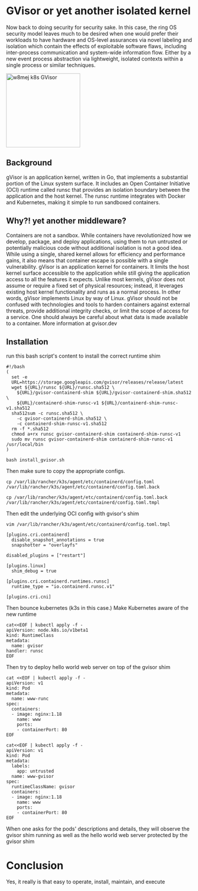 # GVisor or yet another isolated kernel
Now back to doing security for security sake.  In this case, the ring OS security model leaves much to be desired when one would prefer their workloads to have hardware and OS-level assurances via novel labeling and isolation which contain the effects of exploitable software flaws, including inter-process communication and system-wide information flow.  Either by a new event process abstraction via lightweight, isolated contexts within a single process or similar techniques.

 <a href="https://k8s.haxx.ninja"><img src="https://github.com/w8mej/K8s_InfoSec/raw/main/11_GVisorKernel/GVisor.png" alt="w8mej k8s GVisor" width="200"></a>

## Background
gVisor is an application kernel, written in Go, that implements a substantial portion of the Linux system surface. It includes an Open Container Initiative (OCI) runtime called runsc that provides an isolation boundary between the application and the host kernel. The runsc runtime integrates with Docker and Kubernetes, making it simple to run sandboxed containers.

## Why?! yet another middleware?
Containers are not a sandbox. While containers have revolutionized how we develop, package, and deploy applications, using them to run untrusted or potentially malicious code without additional isolation is not a good idea. While using a single, shared kernel allows for efficiency and performance gains, it also means that container escape is possible with a single vulnerability.  gVisor is an application kernel for containers. It limits the host kernel surface accessible to the application while still giving the application access to all the features it expects. Unlike most kernels, gVisor does not assume or require a fixed set of physical resources; instead, it leverages existing host kernel functionality and runs as a normal process. In other words, gVisor implements Linux by way of Linux.  gVisor should not be confused with technologies and tools to harden containers against external threats, provide additional integrity checks, or limit the scope of access for a service. One should always be careful about what data is made available to a container.  More information at gvisor.dev

## Installation
run this bash script's content to install the correct runtime shim
```
#!/bash
(
  set -e
  URL=https://storage.googleapis.com/gvisor/releases/release/latest
  wget ${URL}/runsc ${URL}/runsc.sha512 \
    ${URL}/gvisor-containerd-shim ${URL}/gvisor-containerd-shim.sha512 \
    ${URL}/containerd-shim-runsc-v1 ${URL}/containerd-shim-runsc-v1.sha512
  sha512sum -c runsc.sha512 \
    -c gvisor-containerd-shim.sha512 \
    -c containerd-shim-runsc-v1.sha512
  rm -f *.sha512
  chmod a+rx runsc gvisor-containerd-shim containerd-shim-runsc-v1
  sudo mv runsc gvisor-containerd-shim containerd-shim-runsc-v1 /usr/local/bin
)

bash install_gvisor.sh
```


Then make sure to copy the appropriate configs. 
```
cp /var/lib/rancher/k3s/agent/etc/containerd/config.toml /var/lib/rancher/k3s/agent/etc/containerd/config.toml.back

cp /var/lib/rancher/k3s/agent/etc/containerd/config.toml.back /var/lib/rancher/k3s/agent/etc/containerd/config.toml.tmpl
```

Then edit the underlying OCI config with gvisor's shim
```
vim /var/lib/rancher/k3s/agent/etc/containerd/config.toml.tmpl

[plugins.cri.containerd]
  disable_snapshot_annotations = true
  snapshotter = "overlayfs"

disabled_plugins = ["restart"]

[plugins.linux]
  shim_debug = true

[plugins.cri.containerd.runtimes.runsc]
  runtime_type = "io.containerd.runsc.v1"

[plugins.cri.cni]
```

Then bounce kubernetes (k3s in this case.)  Make Kubernetes aware of the new runtime
```
cat<<EOF | kubectl apply -f -
apiVersion: node.k8s.io/v1beta1
kind: RuntimeClass
metadata:
  name: gvisor
handler: runsc
EOF
```

Then try to deploy hello world web server on top of the gvisor shim
```
cat <<EOF | kubectl apply -f -
apiVersion: v1
kind: Pod
metadata:
  name: www-runc
spec:
  containers:
  - image: nginx:1.18
    name: www
    ports:
    - containerPort: 80
EOF

cat<<EOF | kubectl apply -f -
apiVersion: v1
kind: Pod
metadata:
  labels:
    app: untrusted
  name: www-gvisor
spec:
  runtimeClassName: gvisor
  containers:
  - image: nginx:1.18
    name: www
    ports:
    - containerPort: 80
EOF
```

When one asks for the pods' descriptions and details, they will observe the gvisor shim running as well as the hello world web server protected by the gvisor shim

# Conclusion
Yes, it really is that easy to operate, install, maintain, and execute

